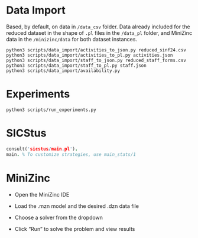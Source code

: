 # Data Import

Based, by default, on data in `/data_csv` folder. Data already included for the reduced dataset in the shape of `.pl` files in the `/data_pl` folder, and MiniZinc data in the `/minizinc/data` for both dataset instances.

```shell
python3 scripts/data_import/activities_to_json.py reduced_sinf24.csv
python3 scripts/data_import/activities_to_pl.py activities.json
python3 scripts/data_import/staff_to_json.py reduced_staff_forms.csv
python3 scripts/data_import/staff_to_pl.py staff.json
python3 scripts/data_import/availability.py
```

# Experiments

```shell
python3 scripts/run_experiments.py
```

# SICStus

```prolog
consult('sicstus/main.pl').
main. % To customize strategies, use main_stats/1
``` 

# MiniZinc

- Open the MiniZinc IDE

- Load the .mzn model and the desired .dzn data file

- Choose a solver from the dropdown

- Click “Run” to solve the problem and view results